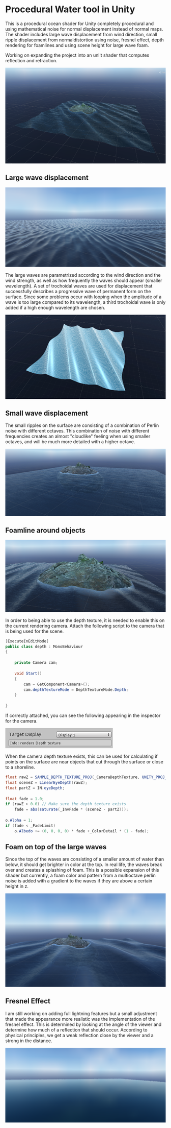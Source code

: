 # Procedural Water tool in Unity
This is a procedural ocean shader for Unity completely procedural and using mathematical noise for normal displacement instead of normal maps. The shader includes large wave displacement from wind direction, small ripple displacement from normaldistortion using noise, fresnel effect, depth rendering for foamlines and using scene height for large wave foam.

Working on expanding the project into an unlit shader that computes reflection and refraction. 

![Ocean](/images/heightFoam.PNG)

<h2>Large wave displacement</h2>

![Trochoidal waves](/images/waves.PNG)

The large waves are parametrized according to the wind direction and the wind strength, as well as how frequently the waves should appear (smaller wavelength). A set of trochoidal waves are used for displacement that successfully describes a progressive wave of permanent form on the surface. Since some problems occur with looping when the amplitude of a wave is too large compared to its wavelength, a third trochoidal wave is only added if a high enough wavelength are chosen. 

![Trochoidal wave](/images/wireframe.PNG)

<h2>Small wave displacement</h2>

The small ripples on the surface are consisting of a combination of Perlin noise with different octaves. This combination of noise with different frequencies creates an almost "cloudlike" feeling when using smaller octaves, and will be much more detailed with a higher octave. 

![Noise displacement](/images/ripples.PNG)

<h2>Foamline around objects</h2>

![foamline](/images/foamline.PNG)

In order to being able to use the depth texture, it is needed to enable this on the current rendering camera. Attach the following script to the camera that is being used for the scene. 

```C#
[ExecuteInEditMode]
public class depth : MonoBehaviour
{

    private Camera cam;

    void Start()
    {
        cam = GetComponent<Camera>();
        cam.depthTextureMode = DepthTextureMode.Depth;
    }

}
```

If correctly attached, you can see the following appearing in the inspector for the camera. 

![depth rendering](/images/messageDepth.PNG)

When the camera depth texture exists, this can be used for calculating if points on the surface are near objects that cut through the surface or close to a shoreline. 

```C#
float rawZ = SAMPLE_DEPTH_TEXTURE_PROJ(_CameraDepthTexture, UNITY_PROJ_COORD(IN.screenPos));
float sceneZ = LinearEyeDepth(rawZ);
float partZ = IN.eyeDepth;

float fade = 1.0;
if (rawZ > 0.0) // Make sure the depth texture exists
    fade = abs(saturate(_InvFade * (sceneZ - partZ)));
			
o.Alpha = 1;
if (fade < _FadeLimit)
    o.Albedo += (0, 0, 0, 0) * fade +_ColorDetail * (1 - fade);
```

<h2>Foam on top of the large waves</h2>
Since the top of the waves are consisting of a smaller amount of water than below, it should get brighter in color at the top. In real life, the waves break over and creates a splashing of foam. This is a possible expansion of this shader but currently, a foam color and pattern from a multioctave perlin noise is added with a gradient to the waves if they are above a certain height in z. 

![Large wave foam](/images/final1.PNG)

<h2>Fresnel Effect</h2>
I am still working on adding full lightning features but a small adjustment that made the appearance more realistic was the implementation of the fresnel effect. This is determined by looking at the angle of the viewer and determine how much of a reflection that should occur. According to physical principles, we get a weak reflection close by the viewer and a strong in the distance. 

![Fresnel Effect](/images/fresnel.PNG)

